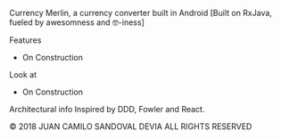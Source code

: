 Currency Merlin, a currency converter built in Android
[Built on RxJava, fueled by awesomness and 🤓-iness]


Features
- On Construction

Look at
- On Construction

Architectural info
Inspired by DDD, Fowler and React.

© 2018 JUAN CAMILO SANDOVAL DEVIA ALL RIGHTS RESERVED
